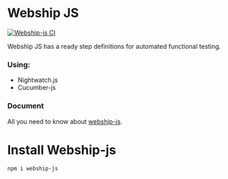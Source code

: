 # Webship JS

[![Webship-js CI](https://github.com/webship/webship-js/actions/workflows/github-actions.yml/badge.svg?branch=1.0.x)](https://github.com/webship/webship-js/actions)


Webship JS has a ready step definitions for automated functional testing.

### Using:
* Nightwatch.js
* Cucumber-js


### Document
All you need to know about [webship-js](https://webship.gitbook.io/webship-js-docs/).


# Install Webship-js

```
npm i webship-js
```